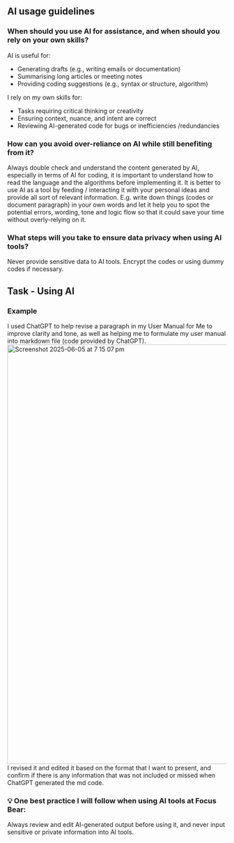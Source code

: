 ## AI usage guidelines

### When should you use AI for assistance, and when should you rely on your own skills?
AI is useful for:
- Generating drafts (e.g., writing emails or documentation)
- Summarising long articles or meeting notes
- Providing coding suggestions (e.g., syntax or structure, algorithm)

I rely on my own skills for:
- Tasks requiring critical thinking or creativity
- Ensuring context, nuance, and intent are correct
- Reviewing AI-generated code for bugs or inefficiencies /redundancies 

### How can you avoid over-reliance on AI while still benefiting from it?
Always double check and understand the content generated by AI, especially in terms of AI for coding, it is important to understand how to read the language and the algorithms before implementing it. 
It is better to use AI as a tool by feeding / interacting it with your personal ideas and provide all sort of relevant information. E.g. write down things (codes or document paragraph) in your own words 
and let it help you to spot the potential errors, wording, tone and logic flow so that it could save your time without overly-relying on it.

### What steps will you take to ensure data privacy when using AI tools?
Never provide sensitive data to AI tools.
Encrypt the codes or using dummy codes if necessary.

## Task - Using AI
### Example
I used ChatGPT to help revise a paragraph in my User Manual for Me to improve clarity and tone, as well as helping me to formulate my user manual into markdown file (code provided by ChatGPT).
<img width="961" alt="Screenshot 2025-06-05 at 7 15 07 pm" src="https://github.com/user-attachments/assets/2782c79e-a4d8-4492-a439-144121411b05" />
I revised it and edited it based on the format that I want to present, and confirm if there is any information that was not included or missed when ChatGPT generated the md code. 


### 💡 One best practice I will follow when using AI tools at Focus Bear:

Always review and edit AI-generated output before using it, and never input sensitive or private information into AI tools.
